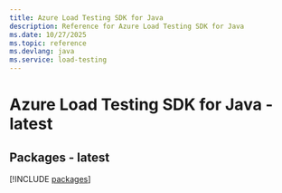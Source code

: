 ```yaml
---
title: Azure Load Testing SDK for Java
description: Reference for Azure Load Testing SDK for Java
ms.date: 10/27/2025
ms.topic: reference
ms.devlang: java
ms.service: load-testing
---
```

# Azure Load Testing SDK for Java - latest
## Packages - latest
[!INCLUDE [packages](load-testing-index.md)]
